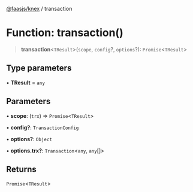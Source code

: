 [@faasjs/knex](../README.md) / transaction

# Function: transaction()

> **transaction**\<`TResult`\>(`scope`, `config`?, `options`?): `Promise`\<`TResult`\>

## Type parameters

• **TResult** = `any`

## Parameters

• **scope**: (`trx`) => `Promise`\<`TResult`\>

• **config?**: `TransactionConfig`

• **options?**: `Object`

• **options\.trx?**: `Transaction`\<`any`, `any`[]\>

## Returns

`Promise`\<`TResult`\>
